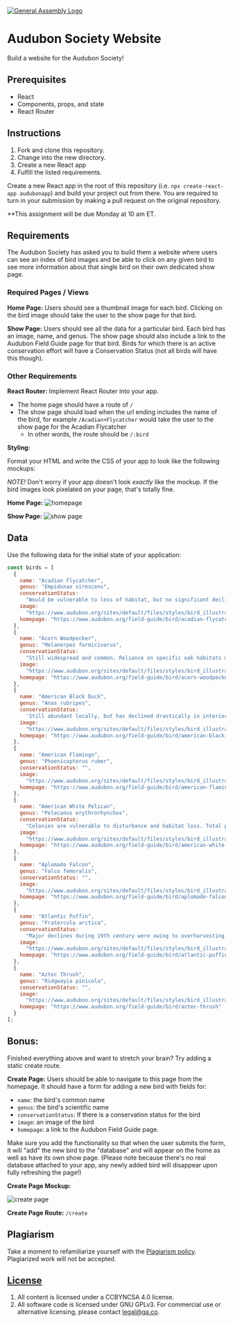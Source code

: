 [![General Assembly Logo](https://camo.githubusercontent.com/1a91b05b8f4d44b5bbfb83abac2b0996d8e26c92/687474703a2f2f692e696d6775722e636f6d2f6b6538555354712e706e67)](https://generalassemb.ly/education/web-development-immersive)

# Audubon Society Website

Build a website for the Audubon Society!

## Prerequisites

- React
- Components, props, and state
- React Router

## Instructions

1. Fork and clone this repository.
1. Change into the new directory.
1. Create a new React app
1. Fulfill the listed requirements.

Create a new React app in the root of this repository (i.e.
`npx create-react-app audubonapp`) and build your project out from there. You are required to
turn in your submission by making a pull request on the original repository.

**This assignment will be due Monday at 10 am ET. 

## Requirements

The Audubon Society has asked you to build them a website where users can see an index of bird images and be able to click on any given bird to see more information about that single bird on their own dedicated show page. 

### Required Pages / Views

**Home Page:** Users should see a thumbnail image for each bird. Clicking on the
bird image should take the user to the show page for that bird.

**Show Page:** Users should see all the data for a particular bird. Each bird
has an image, name, and genus. The show page should also include a link to the
Audubon Field Guide page for that bird. Birds for which there is an active
conservation effort will have a Conservation Status (not all birds will have
this though).

### Other Requirements

**React Router:** Implement React Router into your app.

  - The home page should have a route of `/`
  - The show page should load when the url ending includes the name of the bird, for example `/Acadian+Flycatcher` would take the user to the show page for the Acadian Flycatcher
    - In other words, the route should be `/:bird`

**Styling:**

Format your HTML and write the CSS of your app to look like the following mockups:

_NOTE!_ Don't worry if your app doesn't look _exactly_ like the mockup. If the bird images look pixelated on your page, that's totally fine.  

**Home Page:**
![homepage](https://media.git.generalassemb.ly/user/8618/files/261bb4ca-cbb6-11e8-86de-e4da123819ce)

**Show Page:**
![show page](https://media.git.generalassemb.ly/user/8618/files/26595fb4-cbb6-11e8-9d34-3447f8414d6a)

## Data

Use the following data for the initial state of your application:

```js
const birds = [
  {
    name: "Acadian Flycatcher",
    genus: "Empidonax virescens",
    conservationStatus:
      "Would be vulnerable to loss of habitat, but no significant decline noted so far. In some regions, Brown-headed Cowbirds often lay eggs in nests of this species.",
    image:
      "https://www.audubon.org/sites/default/files/styles/bird_illustration/public/4492_Sibl_9780307957900_art_r1.jpg?itok=8HuhVVIy",
    homepage: "https://www.audubon.org/field-guide/bird/acadian-flycatcher"
  },
  {
    name: "Acorn Woodpecker",
    genus: "Melanerpes formicivorus",
    conservationStatus:
      "Still widespread and common. Reliance on specific oak habitats may make it vulnerable to the effects of climate change.",
    image:
      "https://www.audubon.org/sites/default/files/styles/bird_illustration/public/2420_Sibl_9780307957900_art_r1.jpg?itok=7khdegFX",
    homepage: "https://www.audubon.org/field-guide/bird/acorn-woodpecker"
  },
  {
    name: "American Black Duck",
    genus: "Anas rubripes",
    conservationStatus:
      'Still abundant locally, but has declined drastically in interior parts of range. Clearing of forest has favored invasion by Mallards, which hybridize extensively with Black Ducks, leading to genetic "swamping" of population.',
    image:
      "https://www.audubon.org/sites/default/files/styles/bird_illustration/public/783_Sibl_9780307957900_art_r1.jpg?itok=q04--9Fr",
    homepage: "https://www.audubon.org/field-guide/bird/american-black-duck"
  },
  {
    name: "American Flamingo",
    genus: "Phoenicopterus ruber",
    conservationStatus: "",
    image:
      "https://www.audubon.org/sites/default/files/styles/bird_illustration/public/601_Sibl_9780307957900_art_r1.jpg?itok=AcEmNVlO",
    homepage: "https://www.audubon.org/field-guide/bird/american-flamingo"
  },
  {
    name: "American White Pelican",
    genus: "Pelecanus erythrorhynchos",
    conservationStatus:
      "Colonies are vulnerable to disturbance and habitat loss. Total population probably declined through first half of 20th century, substantial increase since 1970s.",
    image:
      "https://www.audubon.org/sites/default/files/styles/bird_illustration/public/267_Sibl_9780307957900_art_r1.jpg?itok=eUpCM6_Y",
    homepage: "https://www.audubon.org/field-guide/bird/american-white-pelican"
  },
  {
    name: "Aplomado Falcon",
    genus: "Falco femoralis",
    conservationStatus: "",
    image:
      "https://www.audubon.org/sites/default/files/styles/bird_illustration/public/990_Sibl_9780307957900_art_r1.jpg?itok=gs0Ngawy",
    homepage: "https://www.audubon.org/field-guide/bird/aplomado-falcon"
  },
  {
    name: "Atlantic Puffin",
    genus: "Fratercula arctica",
    conservationStatus:
      "Major declines during 19th century were owing to overharvesting of eggs and adults. During 20th century, continued to decrease at southern end of breeding range in both North America and Europe. Vulnerable to introduction of predators (such as rats) to nesting islands. An ambitious Audubon project to re-introduce puffins on former nesting islands off Maine, started in the 1970s, has been a major success. However, at the southernmost colonies, puffins have poor breeding success in warm-water years, which are becoming more frequent as the climate heats up.",
    image:
      "https://www.audubon.org/sites/default/files/styles/bird_illustration/public/2514_Sibl_9780307957900_art_r1.jpg?itok=nTHL4EEu",
    homepage: "https://www.audubon.org/field-guide/bird/atlantic-puffin"
  },
  {
    name: "Aztec Thrush",
    genus: "Ridgwayia pinicola",
    conservationStatus: "",
    image:
      "https://www.audubon.org/sites/default/files/styles/bird_illustration/public/3556_Sibl_9780307957900_art_r1.jpg?itok=LP8V2DuC",
    homepage: "https://www.audubon.org/field-guide/bird/aztec-thrush"
  }
];
```


## Bonus: 

Finished everything above and want to stretch your brain? Try adding a static create route.

**Create Page:** Users should be able to navigate to this page from the
homepage. It should have a form for adding a new bird with fields for:

- `name`: the bird's common name
- `genus`: the bird's scientific name
- `conservationStatus`: If there is a conservation status for the bird
- `image`: an image of the bird
- `homepage`: a link to the Audubon Field Guide page.

Make sure you add the functionality so that when the user submits the form, it will "add" the new bird to the "database" and will appear on the home as well as have its own show page. (Please note because there's no real database attached to your app, any newly added bird will disappear upon fully refreshing the page!)

**Create Page Mockup:** 

![create page](https://media.git.generalassemb.ly/user/8618/files/25bc5570-cbb6-11e8-9912-eb843afec31c)

**Create Page Route:** `/create`


## Plagiarism

Take a moment to refamiliarize yourself with the
[Plagiarism policy](https://git.generalassemb.ly/DC-WDI/Administrative/blob/master/plagiarism.md).
Plagiarized work will not be accepted.

## [License](LICENSE)

1.  All content is licensed under a CC­BY­NC­SA 4.0 license.
2.  All software code is licensed under GNU GPLv3. For commercial use or
    alternative licensing, please contact legal@ga.co.
